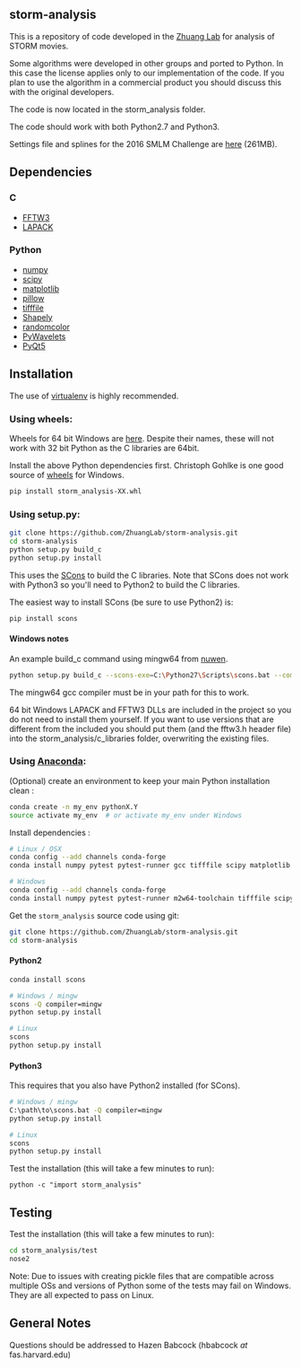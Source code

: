 ## storm-analysis ##
This is a repository of code developed in the [Zhuang Lab](http://zhuang.harvard.edu/) for analysis of STORM movies.

Some algorithms were developed in other groups and ported to Python. In this case the license applies only to our implementation of the code. If you plan to use the algorithm in a commercial product you should discuss this with the original developers.

The code is now located in the storm_analysis folder.

The code should work with both Python2.7 and Python3.

Settings file and splines for the 2016 SMLM Challenge are [here](http://zhuang.harvard.edu/smlm2016_settings.zip) (261MB).

## Dependencies ##

### C ###

* [FFTW3](http://www.fftw.org/)
* [LAPACK](http://www.netlib.org/lapack/)

### Python ###

* [numpy](http://www.numpy.org/)
* [scipy](https://www.scipy.org/)
* [matplotlib](http://matplotlib.org/)
* [pillow](https://python-pillow.org/)
* [tifffile](https://pypi.python.org/pypi/tifffile)
* [Shapely](https://pypi.python.org/pypi/Shapely)
* [randomcolor](https://pypi.python.org/pypi/randomcolor)
* [PyWavelets](https://pypi.python.org/pypi/PyWavelets)
* [PyQt5](https://pypi.python.org/pypi/PyQt5)

## Installation ##

The use of [virtualenv](https://virtualenv.pypa.io/en/stable/) is highly recommended.

### Using wheels: ###

Wheels for 64 bit Windows are [here](http://zhuang.harvard.edu/storm_analysis/). Despite their names, these will not work with 32 bit Python as the C libraries are 64bit.

Install the above Python dependencies first. Christoph Gohlke is one good source of [wheels](http://www.lfd.uci.edu/~gohlke/pythonlibs/) for Windows.

```sh
pip install storm_analysis-XX.whl
```

### Using setup.py: ###

```sh
git clone https://github.com/ZhuangLab/storm-analysis.git
cd storm-analysis
python setup.py build_c
python setup.py install
```

This uses the [SCons](http://scons.org/) to build the C libraries. Note that SCons does not work with Python3 so you'll need to Python2 to build the C libraries.

The easiest way to install SCons (be sure to use Python2) is:
```sh
pip install scons
```

#### Windows notes ####

An example build_c command using mingw64 from [nuwen](https://nuwen.net/mingw.html).

```sh
python setup.py build_c --scons-exe=C:\Python27\Scripts\scons.bat --compiler=mingw
```

The mingw64 gcc compiler must be in your path for this to work.

64 bit Windows LAPACK and FFTW3 DLLs are included in the project so you do not need to install them yourself. If you want to use versions that are different from the included you should put them (and the fftw3.h header file) into the storm_analysis/c_libraries folder, overwriting the existing files.

### Using [Anaconda](https://www.continuum.io/downloads): ###

(Optional) create an environment to keep your main Python installation clean : 

```sh
conda create -n my_env pythonX.Y
source activate my_env  # or activate my_env under Windows
```

Install dependencies : 

```sh
# Linux / OSX
conda config --add channels conda-forge 
conda install numpy pytest pytest-runner gcc tifffile scipy matplotlib pillow shapely randomcolor pywavelets

# Windows
conda config --add channels conda-forge 
conda install numpy pytest pytest-runner m2w64-toolchain tifffile scipy matplotlib pillow shapely randomcolor pywavelets
```

Get the `storm_analysis` source code using git:

```sh
git clone https://github.com/ZhuangLab/storm-analysis.git
cd storm-analysis
```

#### Python2 ####
```sh
conda install scons

# Windows / mingw
scons -Q compiler=mingw
python setup.py install

# Linux
scons                    
python setup.py install
```

#### Python3 ####
This requires that you also have Python2 installed (for SCons).
```sh
# Windows / mingw	
C:\path\to\scons.bat -Q compiler=mingw
python setup.py install

# Linux
scons                                   
python setup.py install
```

Test the installation (this will take a few minutes to run):

```
python -c "import storm_analysis"
```

## Testing ##

Test the installation (this will take a few minutes to run):
```sh
cd storm_analysis/test
nose2
```

Note: Due to issues with creating pickle files that are compatible across multiple OSs and versions of Python some of the tests may fail on Windows. They are all expected to pass on Linux.

## General Notes ##
Questions should be addressed to Hazen Babcock (hbabcock _at_ fas.harvard.edu)
